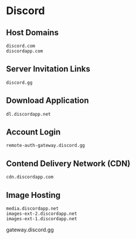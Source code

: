 # Discord

## Host Domains

```
discord.com	
discordapp.com
```

## Server Invitation Links

```
discord.gg
```

## Download Application

```
dl.discordapp.net	
```

## Account Login

```
remote-auth-gateway.discord.gg
```

## Contend Delivery Network (CDN)

```
cdn.discordapp.com	
```

## Image Hosting
```
media.discordapp.net	
images-ext-2.discordapp.net	
images-ext-1.discordapp.net
```

gateway.discord.gg
